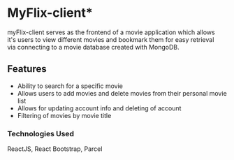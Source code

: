 # MyFlix-client*

myFlix-client serves as the frontend of a movie application which allows  
it's users to view different movies and bookmark them for easy retrieval  
via connecting to a movie database created with MongoDB.

## Features

- Ability to search for a specific movie
- Allows users to add movies and delete movies from their personal movie list
- Allows for updating account info and deleting of account
- Filtering of movies by movie title 


### Technologies Used
ReactJS, React Bootstrap, Parcel
  
